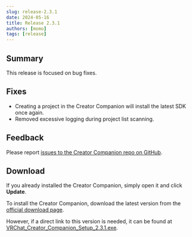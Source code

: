 ```yaml
---
slug: release-2.3.1
date: 2024-05-16
title: Release 2.3.1
authors: [momo]
tags: [release]
---
```

## Summary

This release is focused on bug fixes.

<!--truncate-->

## Fixes

- Creating a project in the Creator Companion will install the latest SDK once again.
- Removed excessive logging during project list scanning.

## Feedback

Please report [issues to the Creator Companion repo on GitHub](https://github.com/vrchat-community/creator-companion/issues).

## Download

If you already installed the Creator Companion, simply open it and click **Update**.

To install the Creator Companion, download the latest version from the [official download page](https://vrchat.com/home/download).

However, if a direct link to this version is needed, it can be found at [VRChat_Creator_Companion_Setup_2.3.1.exe](https://vrcpm.vrchat.cloud/vcc/Builds/2.3.1/VRChat_CreatorCompanion_Setup_2.3.1.exe).
